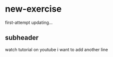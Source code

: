 # new-exercise
first-attempt
updating...

## subheader

watch tutorial on youtube
i want to add
another line